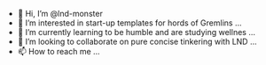 - 👋 Hi, I’m @lnd-monster
- 👀 I’m interested in start-up templates for hords of Gremlins ...
- 🌱 I’m currently learning to be humble and are studying wellnes ...
- 💞️ I’m looking to collaborate on pure concise tinkering with LND ...
- 📫 How to reach me ...

<!---
lnd-monster/lnd-monster is a ✨ special ✨ repository because its `README.md` (this file) appears on your GitHub profile.
You can click the Preview link to take a look at your changes.
--->
